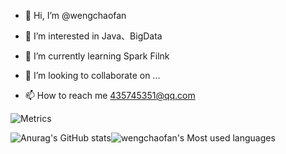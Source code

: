 

* 👋 Hi, I’m @wengchaofan

- 👀 I’m interested in Java、BigData

- 🌱 I’m currently learning Spark Filnk

- 💞️ I’m looking to collaborate on ...

- 📫 How to reach me  435745351@qq.com

![Metrics](https://metrics.lecoq.io/wengchaofan?template=classic&config.timezone=Asia%2FShanghai)

![Anurag's GitHub stats](https://github-readme-stats.vercel.app/api?username=wengchaofan&show_icons=true&theme=radical)![wengchaofan's Most used languages](https://github-readme-stats.vercel.app/api/top-langs/?username=wengchaofan&layout=compact&hide_border=true&langs_count=10)


